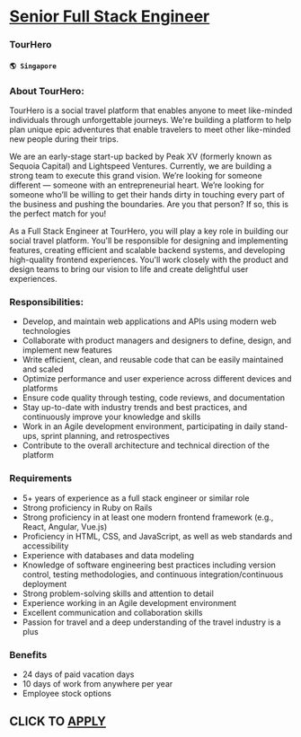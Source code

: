 # [Senior Full Stack Engineer](https://www.remotewlb.com/apply/senior-full-stack-engineer-57528)  
### TourHero  
#### `🌎 Singapore`  

### About TourHero:

TourHero is a social travel platform that enables anyone to meet like-minded individuals through unforgettable journeys. We're building a platform to help plan unique epic adventures that enable travelers to meet other like-minded new people during their trips.

We are an early-stage start-up backed by Peak XV (formerly known as Sequoia Capital) and Lightspeed Ventures. Currently, we are building a strong team to execute this grand vision. We’re looking for someone different — someone with an entrepreneurial heart. We’re looking for someone who’ll be willing to get their hands dirty in touching every part of the business and pushing the boundaries. Are you that person? If so, this is the perfect match for you!

As a Full Stack Engineer at TourHero, you will play a key role in building our social travel platform. You'll be responsible for designing and implementing features, creating efficient and scalable backend systems, and developing high-quality frontend experiences. You'll work closely with the product and design teams to bring our vision to life and create delightful user experiences.

### Responsibilities:

  * Develop, and maintain web applications and APIs using modern web technologies
  * Collaborate with product managers and designers to define, design, and implement new features
  * Write efficient, clean, and reusable code that can be easily maintained and scaled
  * Optimize performance and user experience across different devices and platforms
  * Ensure code quality through testing, code reviews, and documentation
  * Stay up-to-date with industry trends and best practices, and continuously improve your knowledge and skills
  * Work in an Agile development environment, participating in daily stand-ups, sprint planning, and retrospectives
  * Contribute to the overall architecture and technical direction of the platform

### Requirements

  * 5+ years of experience as a full stack engineer or similar role
  * Strong proficiency in Ruby on Rails
  * Strong proficiency in at least one modern frontend framework (e.g., React, Angular, Vue.js)
  * Proficiency in HTML, CSS, and JavaScript, as well as web standards and accessibility
  * Experience with databases and data modeling
  * Knowledge of software engineering best practices including version control, testing methodologies, and continuous integration/continuous deployment
  * Strong problem-solving skills and attention to detail
  * Experience working in an Agile development environment
  * Excellent communication and collaboration skills
  * Passion for travel and a deep understanding of the travel industry is a plus

### Benefits

  * 24 days of paid vacation days
  * 10 days of work from anywhere per year
  * Employee stock options

  
## CLICK TO [APPLY](https://www.remotewlb.com/apply/senior-full-stack-engineer-57528)

